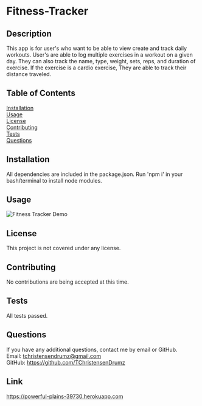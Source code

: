 # Fitness-Tracker

## Description
This app is for user's who want to be able to view create and track daily workouts. User's are able to log multiple exercises in a workout on a given day. They can also track the name, type, weight, sets, reps, and duration of exercise. If the exercise is a cardio exercise, They are able to track their distance traveled.
## Table of Contents
[Installation](#Installation)
<br>
[Usage](#Usage)
<br>
[License](#License)
<br>
[Contributing](#Contributing)
<br>
[Tests](#Tests)
<br>
[Questions](#Questions)

## Installation
All dependencies are included in the package.json. Run 'npm i' in your bash/terminal to install node modules.

## Usage
![Fitness Tracker Demo](/images/fitnesstracker.gif)

## License
This project is not covered under any license.

## Contributing
No contributions are being accepted at this time.

## Tests
All tests passed.

## Questions
If you have any additional questions, contact me by email or GitHub.
<br>
Email: tchristensendrumz@gmail.com
<br>
GitHub: https://github.com/TChristensenDrumz

## Link
https://powerful-plains-39730.herokuapp.com